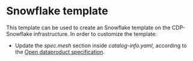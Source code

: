 # Snowflake template

This template can be used to create an Snowflake template on the CDP-Snowflake infrastructure.
In order to customize the template:
* Update the *spec.mesh* section inside *catalog-info.yaml*, according to the [Open dataproduct specification](https://github.com/agile-lab-dev/Data-Product-Specification).
